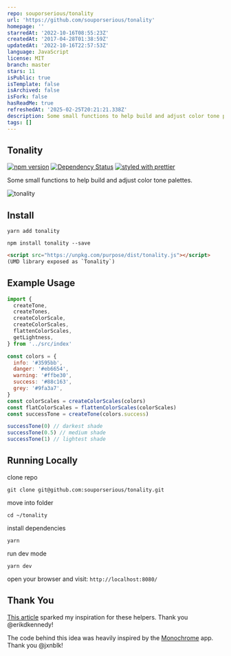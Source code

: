 ```yaml
---
repo: souporserious/tonality
url: 'https://github.com/souporserious/tonality'
homepage: ''
starredAt: '2022-10-16T08:55:23Z'
createdAt: '2017-04-28T01:38:59Z'
updatedAt: '2022-10-16T22:57:53Z'
language: JavaScript
license: MIT
branch: master
stars: 11
isPublic: true
isTemplate: false
isArchived: false
isFork: false
hasReadMe: true
refreshedAt: '2025-02-25T20:21:21.338Z'
description: Some small functions to help build and adjust color tone palettes.
tags: []
---
```


## Tonality

[![npm version](https://badge.fury.io/js/tonality.svg)](https://badge.fury.io/js/tonality)
[![Dependency Status](https://david-dm.org/souporserious/tonality.svg)](https://david-dm.org/souporserious/tonality)
[![styled with prettier](https://img.shields.io/badge/styled_with-prettier-ff69b4.svg)](https://github.com/prettier/prettier)

Some small functions to help build and adjust color tone palettes.

![tonality](images/palette.png)

## Install

`yarn add tonality`

`npm install tonality --save`

```html
<script src="https://unpkg.com/purpose/dist/tonality.js"></script>
(UMD library exposed as `Tonality`)
```

## Example Usage

```js
import {
  createTone,
  createTones,
  createColorScale,
  createColorScales,
  flattenColorScales,
  getLightness,
} from '../src/index'

const colors = {
  info: '#3595bb',
  danger: '#eb6654',
  warning: '#ffbe30',
  success: '#88c163',
  grey: '#9fa3a7',
}
const colorScales = createColorScales(colors)
const flatColorScales = flattenColorScales(colorScales)
const successTone = createTone(colors.success)

successTone(0) // darkest shade
successTone(0.5) // medium shade
successTone(1) // lightest shade
```

## Running Locally

clone repo

`git clone git@github.com:souporserious/tonality.git`

move into folder

`cd ~/tonality`

install dependencies

`yarn`

run dev mode

`yarn dev`

open your browser and visit: `http://localhost:8080/`

## Thank You
[This article](https://medium.com/@erikdkennedy/color-in-ui-design-a-practical-framework-e18cacd97f9e) sparked my inspiration for these helpers. Thank you @erikdkennedy!

The code behind this idea was heavily inspired by the [Monochrome](https://monochrome.jxnblk.com/0077d6) app. Thank you @jxnblk!
